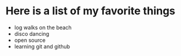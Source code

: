 # Here is a list of my favorite things
- log walks on the beach
- disco dancing
- open source
- learning git and github
